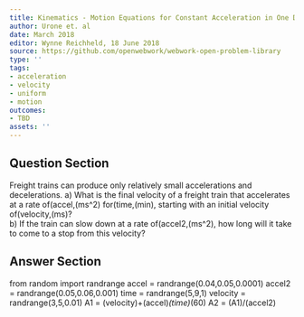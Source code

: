 ```yaml
---
title: Kinematics - Motion Equations for Constant Acceleration in One Dimension
author: Urone et. al
date: March 2018
editor: Wynne Reichheld, 18 June 2018
source: https://github.com/openwebwork/webwork-open-problem-library
type: ''
tags:
- acceleration
- velocity
- uniform
- motion
outcomes:
- TBD
assets: ''
---
```


## Question Section 

Freight trains can produce only relatively small accelerations and decelerations.
a) What is the final velocity of a freight train that accelerates at a rate of(accel,(ms^2) for(time,(min), starting with an initial velocity of(velocity,(ms)?  
b)  If the train can slow down at a rate of(accel2,(ms^2), how long will it take to come to a stop from this velocity?

## Answer Section

from random import randrange
accel = randrange(0.04,0.05,0.0001)
accel2 = randrange(0.05,0.06,0.001)
time = randrange(5,9,1)
velocity = randrange(3,5,0.01)
A1 = (velocity)+(accel)*(time)*(60)
A2 = (A1)/(accel2)